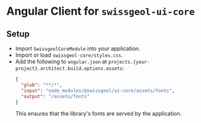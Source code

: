 # Angular Client for `swissgeol-ui-core`

## Setup

- Import `SwissgeolCoreModule` into your application.
- Import or load `swissgeol-core/styles.css`.
- Add the following to `angular.json` at `projects.{your-project}.architect.build.options.assets`:
  ```json
  {
    "glob": "**/*",
    "input": "node_modules/@swissgeol/ui-core/assets/fonts",
    "output": "/assets/fonts"
  }
  ```
  This ensures that the library's fonts are served by the application.
